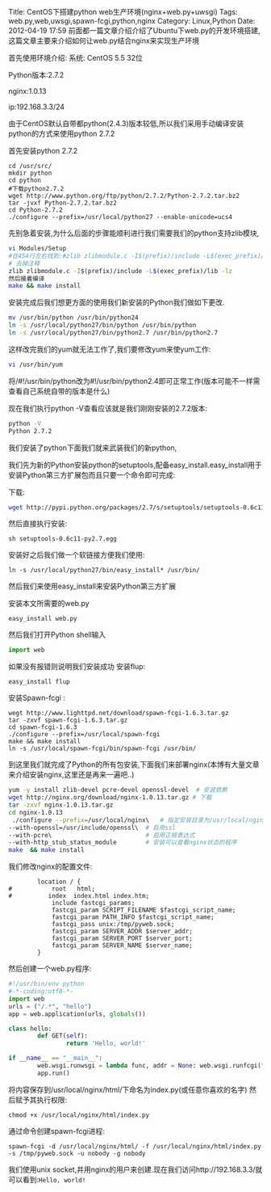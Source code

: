Title: CentOS下搭建python web生产环境(nginx+web.py+uwsgi)
Tags: web.py,web,uwsgi,spawn-fcgi,python,nginx
Category: Linux,Python
Date: 2012-04-19 17:59
前面都一篇文章介绍介绍了Ubuntu下web.py的开发环境搭建,这篇文章主要来介绍如何让web.py结合nginx来实现生产环境

首先使用环境介绍:
系统: CentOS 5.5 32位

Python版本:2.7.2

nginx:1.0.13

ip:192.168.3.3/24

由于CentOS默认自带都python(2.4.3)版本较低,所以我们采用手动编译安装python的方式来使用python 2.7.2

首先安装python 2.7.2
```
cd /usr/src/
mkdir python
cd python
#下载python2.7.2
wget http://www.python.org/ftp/python/2.7.2/Python-2.7.2.tar.bz2
tar -jvxf Python-2.7.2.tar.bz2
cd Python-2.7.2
./configure --prefix=/usr/local/python27 --enable-unicode=ucs4
```
先别急着安装,为什么后面的步骤能顺利进行我们需要我们的python支持zlib模块,
```bash
vi Modules/Setup
#在454行左右找到:#zlib zlibmodule.c -I$(prefix)/include -L$(exec_prefix)/lib -lz
# 去掉注释
zlib zlibmodule.c -I$(prefix)/include -L$(exec_prefix)/lib -lz
然后接着编译
make && make install
```
安装完成后我们想更方面的使用我们新安装的Python我们做如下更改.
```bash
mv /usr/bin/python /usr/bin/python24
ln -s /usr/local/python27/bin/python /usr/bin/python
ln -s /usr/local/python27/bin/python2.7 /usr/bin/python2.7
```
这样改完我们的yum就无法工作了,我们要修改yum来使yum工作:
```bash
vi /usr/bin/yum
```
将/#!/usr/bin/python改为#!/usr/bin/python2.4即可正常工作(版本可能不一样需查看自己系统自带的版本是什么)

现在我们执行python -V查看应该就是我们刚刚安装的2.7.2版本:
```bash
python -V
Python 2.7.2
```
我们安装了python下面我们就来武装我们的新python,

我们先为新的Python安装python的setuptools,配备easy_install.easy_install用于安装Python第三方扩展包而且只要一个命令即可完成:

下载:
```bash
wget http://pypi.python.org/packages/2.7/s/setuptools/setuptools-0.6c11-py2.7.egg#md5=fe1f997bc722265116870bc7919059ea
```
然后直接执行安装:
```
sh setuptools-0.6c11-py2.7.egg
```
安装好之后我们做一个软链接方便我们使用:
```
ln -s /usr/local/python27/bin/easy_install* /usr/bin/
```
然后我们来使用easy_install来安装Python第三方扩展

安装本文所需要的web.py
```
easy_install web.py
```
然后我们打开Python shell输入
```python
import web
```
如果没有报错则说明我们安装成功
安装flup:
```
easy_install flup
```
安装Spawn-fcgi :
```
wegt http://www.lighttpd.net/download/spawn-fcgi-1.6.3.tar.gz
tar -zxvf spawn-fcgi-1.6.3.tar.gz
cd spawn-fcgi-1.6.3
./configure --prefix=/usr/local/spawn-fcgi
make && make install
ln -s /usr/local/spawn-fcgi/bin/spawn-fcgi /usr/bin/
```
到这里我们就完成了Python的所有包安装,下面我们来部署nginx(本博有大量文章来介绍安装nginx,这里还是再来一遍吧..)
```bash
yum -y install zlib-devel pcre-devel openssl-devel  # 安装依赖
wget http://nginx.org/download/nginx-1.0.13.tar.gz # 下载
tar -zxvf nginx-1.0.13.tar.gz
cd nginx-1.0.13
 ./configure --prefix=/usr/local/nginx\   # 指定安装目录为/usr/local/nginx
--with-openssl=/usr/include/openssl\  # 启用ssl
--with-pcre\                          # 启用正规表达式
--with-http_stub_status_module        # 安装可以查看nginx状态的程序
make  && make install
```
我们修改nginx的配置文件:
```
        location / {
#           root   html;
#          index  index.html index.htm;
            include fastcgi_params;
            fastcgi_param SCRIPT_FILENAME $fastcgi_script_name;
            fastcgi_param PATH_INFO $fastcgi_script_name;
            fastcgi_pass unix:/tmp/pyweb.sock;
            fastcgi_param SERVER_ADDR $server_addr;
            fastcgi_param SERVER_PORT $server_port;
            fastcgi_param SERVER_NAME $server_name;
        }
```
然后创建一个web.py程序:
```python
#!/usr/bin/env python
#-*-coding:utf8-*-
import web
urls = ("/.*", "hello")
app = web.application(urls, globals())

class hello:
        def GET(self):
                return 'Hello, world!'

if __name__ == "__main__":
        web.wsgi.runwsgi = lambda func, addr = None: web.wsgi.runfcgi(func, addr)
        app.run()
```
将内容保存到/usr/local/nginx/html/下命名为index.py(或任意你喜欢的名字)
然后赋予其执行权限:
```
chmod +x /usr/local/nginx/html/index.py
```

通过命令创建spawn-fcgi进程:
```
spawn-fcgi -d /usr/local/nginx/html/ -f /usr/local/nginx/html/index.py  -s /tmp/pyweb.sock -u nobody -g nobody
```
我们使用unix socket,并用nginx的用户来创建.现在我们访问http://192.168.3.3/就可以看到:`Hello, world!`
